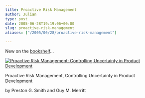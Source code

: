 ```yaml
---
title: Proactive Risk Management
author: Julian
type: post
date: 2005-06-28T19:19:06+00:00
slug: proactive-risk-management 
aliases: ["/2005/06/28/proactive-risk-management"]

---
```

New on the [bookshelf][1]&#8230;

[![Proactive Risk Management: Controlling Uncertainty in Product Development][2]][3]

Proactive Risk Management, Controlling Uncertainty in Product Development
  
by Preston G. Smith and Guy M. Merritt

 [1]: https://www.synesthesia.co.uk/blog/wiki/CategoryBooks
 [2]: https://images.amazon.com/images/P/1563272652.01._SCMZZZZZZZ_.jpg
 [3]: https://www.amazon.co.uk/exec/obidos/redirect?tag=fivegocrazyinmid%26link_code=xm2%26camp=2025%26creative=165953%26path=https://www.amazon.co.uk/gp/redirect.html%253fASIN=1563272652%2526tag=fivegocrazyinmid%2526lcode=xm2%2526cID=2025%2526ccmID=165953%2526location=/o/ASIN/1563272652%25253FSubscriptionId=0EMV44A9A5YT1RVDGZ82 "View product details at Amazon"